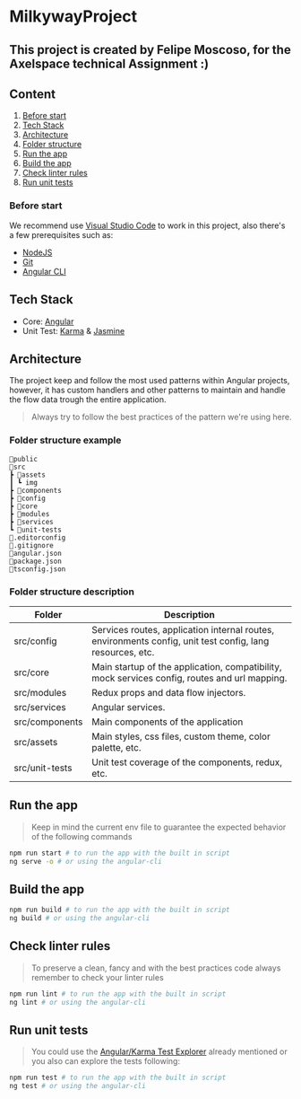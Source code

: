 # MilkywayProject

## This project is created by Felipe Moscoso, for the Axelspace technical Assignment :)

## Content
1. [Before start](#before-start)
2. [Tech Stack](#tech-stack)
3. [Architecture](#architecture)
4. [Folder structure](#folder-structure-example)
5. [Run the app](#run-the-app)
6. [Build the app](#build-the-app)
7. [Check linter rules](#check-linter-rules)
8. [Run unit tests](#run-unit-tests)

### Before start

We recommend use [Visual Studio Code](https://code.visualstudio.com/) to work in this project, also there's a few prerequisites such as:

- [NodeJS](https://nodejs.org/en/)
- [Git](https://git-scm.com/)
- [Angular CLI](https://cli.angular.io/)

## Tech Stack

- Core: [Angular](https://angular.io/)
- Unit Test: [Karma](https://karma-runner.github.io/latest/index.html) & [Jasmine](https://jasmine.github.io/index.html)

## Architecture

The project keep and follow the most used patterns within Angular projects, however, it has custom handlers and other patterns to maintain and handle the flow data trough the entire application.

> Always try to follow the best practices of the pattern we're using here.

### Folder structure example
```
📂public
📂src
┣ 📂assets
┃ ┗ img
┣ 📂components
┣ 📂config
┣ 📂core
┣ 📂modules
┣ 📂services
┗ 📂unit-tests
📜.editorconfig
📜.gitignore
📜angular.json
📜package.json
📜tsconfig.json
 ```

### Folder structure description

| Folder        | Description  	|
|---	        |---	|
| src/config  	| Services routes, application internal routes, environments config, unit test config, lang resources, etc.   	|
| src/core  	| Main startup of the application, compatibility, mock services config, routes and url mapping.  	|
| src/modules  	| Redux props and data flow injectors.  	|
| src/services  	| Angular services.  	|
| src/components  	| Main components of the application 	|
| src/assets  	| Main styles, css files, custom theme, color palette, etc.  	|
| src/unit-tests  	| Unit test coverage of the components, redux, etc.  	|

## Run the app
> Keep in mind the current env file to guarantee the expected behavior of the following commands
```bash
npm run start # to run the app with the built in script
ng serve -o # or using the angular-cli
```

## Build the app
```bash
npm run build # to run the app with the built in script
ng build # or using the angular-cli
```

## Check linter rules
> To preserve a clean, fancy and with the best practices code always remember to check your linter rules
```bash
npm run lint # to run the app with the built in script
ng lint # or using the angular-cli
```

## Run unit tests
> You could use the [Angular/Karma Test Explorer](https://marketplace.visualstudio.com/items?itemName=raagh.angular-karma-test-explorer) already mentioned or you also can explore the tests following:
```bash
npm run test # to run the app with the built in script
ng test # or using the angular-cli
```